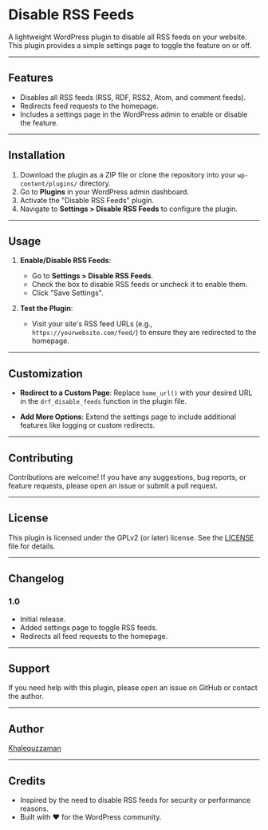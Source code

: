 # Disable RSS Feeds

A lightweight WordPress plugin to disable all RSS feeds on your website. This plugin provides a simple settings page to toggle the feature on or off.

---

## Features

- Disables all RSS feeds (RSS, RDF, RSS2, Atom, and comment feeds).
- Redirects feed requests to the homepage.
- Includes a settings page in the WordPress admin to enable or disable the feature.

---

## Installation

1. Download the plugin as a ZIP file or clone the repository into your `wp-content/plugins/` directory.
2. Go to **Plugins** in your WordPress admin dashboard.
3. Activate the "Disable RSS Feeds" plugin.
4. Navigate to **Settings > Disable RSS Feeds** to configure the plugin.

---

## Usage

1. **Enable/Disable RSS Feeds**:
   - Go to **Settings > Disable RSS Feeds**.
   - Check the box to disable RSS feeds or uncheck it to enable them.
   - Click "Save Settings".

2. **Test the Plugin**:
   - Visit your site's RSS feed URLs (e.g., `https://yourwebsite.com/feed/`) to ensure they are redirected to the homepage.

---

## Customization

- **Redirect to a Custom Page**:
  Replace `home_url()` with your desired URL in the `drf_disable_feeds` function in the plugin file.

- **Add More Options**:
  Extend the settings page to include additional features like logging or custom redirects.

---

## Contributing

Contributions are welcome! If you have any suggestions, bug reports, or feature requests, please open an issue or submit a pull request.

---

## License

This plugin is licensed under the GPLv2 (or later) license. See the [LICENSE](LICENSE) file for details.

---

## Changelog

### 1.0
- Initial release.
- Added settings page to toggle RSS feeds.
- Redirects all feed requests to the homepage.

---

## Support

If you need help with this plugin, please open an issue on GitHub or contact the author.

---

## Author

[Khalequzzaman](https://sysninja.net)

---

## Credits

- Inspired by the need to disable RSS feeds for security or performance reasons.
- Built with ❤️ for the WordPress community.
